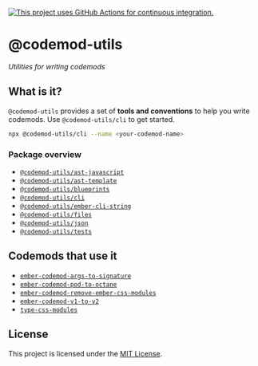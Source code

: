 [![This project uses GitHub Actions for continuous integration.](https://github.com/ijlee2/codemod-utils/actions/workflows/ci.yml/badge.svg)](https://github.com/ijlee2/codemod-utils/actions/workflows/ci.yml)

# @codemod-utils

_Utilities for writing codemods_


## What is it?

`@codemod-utils` provides a set of **tools and conventions** to help you write codemods. Use `@codemod-utils/cli` to get started.

```sh
npx @codemod-utils/cli --name <your-codemod-name>
```


### Package overview

- [`@codemod-utils/ast-javascript`](/packages/ast/javascript/README.md)
- [`@codemod-utils/ast-template`](/packages/ast/template/README.md)
- [`@codemod-utils/blueprints`](/packages/blueprints/README.md)
- [`@codemod-utils/cli`](/packages/cli/README.md)
- [`@codemod-utils/ember-cli-string`](/packages/ember-cli-string/README.md)
- [`@codemod-utils/files`](/packages/files/README.md)
- [`@codemod-utils/json`](/packages/json/README.md)
- [`@codemod-utils/tests`](/packages/tests/README.md)


## Codemods that use it

- [`ember-codemod-args-to-signature`](https://github.com/ijlee2/ember-codemod-args-to-signature)
- [`ember-codemod-pod-to-octane`](https://github.com/ijlee2/ember-codemod-pod-to-octane)
- [`ember-codemod-remove-ember-css-modules`](https://github.com/ijlee2/embroider-css-modules/tree/main/packages/ember-codemod-remove-ember-css-modules)
- [`ember-codemod-v1-to-v2`](https://github.com/ijlee2/ember-codemod-v1-to-v2)
- [`type-css-modules`](https://github.com/ijlee2/embroider-css-modules/tree/main/packages/type-css-modules)


## License

This project is licensed under the [MIT License](LICENSE.md).
